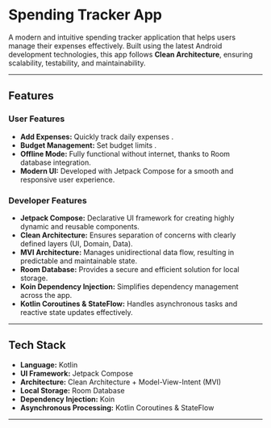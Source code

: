 # Spending Tracker App  

A modern and intuitive spending tracker application that helps users manage their expenses effectively. Built using the latest Android development technologies, this app follows **Clean Architecture**, ensuring scalability, testability, and maintainability.

---

## **Features**  
### User Features  
- **Add  Expenses:** Quickly track daily expenses .  
- **Budget Management:** Set budget limits .  
- **Offline Mode:** Fully functional without internet, thanks to Room database integration.  
- **Modern UI:** Developed with Jetpack Compose for a smooth and responsive user experience.

### Developer Features  
- **Jetpack Compose:** Declarative UI framework for creating highly dynamic and reusable components.  
- **Clean Architecture:** Ensures separation of concerns with clearly defined layers (UI, Domain, Data).  
- **MVI Architecture:** Manages unidirectional data flow, resulting in predictable and maintainable state.  
- **Room Database:** Provides a secure and efficient solution for local storage.  
- **Koin Dependency Injection:** Simplifies dependency management across the app.  
- **Kotlin Coroutines & StateFlow:** Handles asynchronous tasks and reactive state updates effectively.

---

## **Tech Stack**  
- **Language:** Kotlin  
- **UI Framework:** Jetpack Compose  
- **Architecture:** Clean Architecture + Model-View-Intent (MVI)  
- **Local Storage:** Room Database  
- **Dependency Injection:** Koin  
- **Asynchronous Processing:** Kotlin Coroutines & StateFlow  

---
